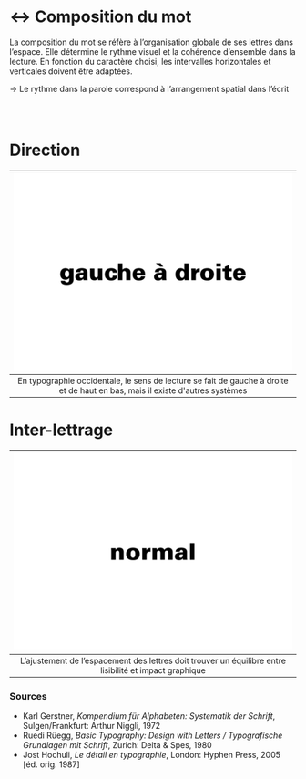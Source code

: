 # ↔️ Composition du mot

La composition du mot se réfère à l’organisation globale de ses lettres dans l’espace. Elle détermine le rythme visuel et la cohérence d’ensemble dans la lecture. En fonction du caractère choisi, les intervalles horizontales et verticales doivent être adaptées.

→ Le rythme dans la parole correspond à l’arrangement spatial dans l’écrit
  
### &nbsp;

# Direction  

|![](links/0-Mot35.gif) |
|:---:|
| En typographie occidentale, le sens de lecture se fait de gauche à droite et de haut en bas, mais il existe d'autres systèmes  |

# Inter-lettrage  

|![](links/0-Mot43.gif) |
|:---:|
| L’ajustement de l’espacement des lettres doit trouver un équilibre entre lisibilité et impact graphique |

### Sources

- Karl Gerstner, *Kompendium für Alphabeten: Systematik der Schrift*, Sulgen/Frankfurt: Arthur Niggli, 1972 
- Ruedi Rüegg, *Basic Typography: Design with Letters / Typografische Grundlagen mit Schrift*, Zurich: Delta & Spes, 1980  
- Jost Hochuli, *Le détail en typographie*, London: Hyphen Press, 2005 [éd. orig. 1987]  

<!-- - **Prénom Nom**  
  *Titre*, 0000 -->

<!-- [^1]: Adrian Frutiger, *Type, Sign, Symbol*, 1980 -->

